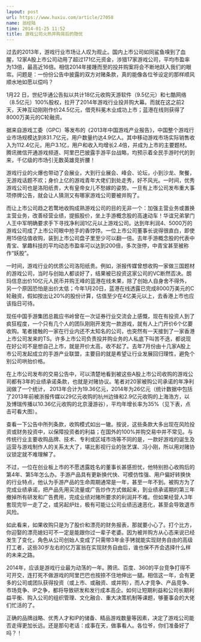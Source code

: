 ```yaml
---
layout: post
url: https://www.huxiu.com/article/27058
name: 翁经陆
time: 2014-01-25 11:52
title: 游戏公司火热并购背后的隐忧
---
```

过去的2013年，游戏行业市场让人叹为观止。国内上市公司如同鲨鱼嗅到了血腥，12家A股上市公司动用了超过171亿元资金，涉猎17家游戏公司，平均市盈率为13倍，最高近16倍。相信2014年接踵而至的投并购案将会不断地跃入我们的眼帘。问题是：一份份公告中披露的双方对赌条款，真的能像各位爷设定的那样顺风顺水地如愿以偿吗？

1月22 日，世纪华通公告拟以共计18亿元收购天游软件（9.5亿元）和七酷网络（8.5亿元）100%股权，拉开了2014年游戏行业投并购大幕。而就在这之前2天，天神互动刚刚作价24.5亿元，借壳科冕木业成功上市；蓝港在线则获得了8000万美元的C轮融资。

据来自游戏工委（GPC）等发布的《2013年中国游戏产业报告》，中国整个游戏行业市场规模达到831.7亿元，用户数量约达4.9亿人。其中移动游戏市场实际销售收入为112.4亿元，用户3.1亿，用户和收入均增长2.4倍，并成为上市的主要题材。腾讯微信开通游戏频道、阿里巴巴披露手游平台战略，均预示着全民手游时代的到来，千亿级的市场引无数英雄竞折腰！

游戏行业的火爆也带动了会展业，大到行业展会、峰会、论坛，小到沙龙、聚餐，无游戏话题不欢；身价上亿的游戏青年大佬们到处走秀，好不风光。一时间，优秀游戏公司也是洛阳纸贵，大有皇帝女儿不愁嫁的姿势。一旦有上市公司发布重大事项停牌公告，就会让人猜测又有哪家游戏公司要被并购了。

而让上市公司趋之若鹜地收购成熟游戏公司的目的无非一个：加强主营业务或置换主营业务，改善经营业绩，提振股价，坐上手游概念股的高速动车！华谊兄弟掌门人王中军明确要求手下寻找净利润1亿元以上游戏公司。达到年利润4、5000万的游戏公司成了上市公司眼中抢手的香饽饽。一位上市公司董事长说得很直白，即使用15倍估值收购，装到上市公司盘子里至少可以翻一倍。去年手游概念股的代表中青宝、掌趣科技的平均动态市盈率可以达到200倍，多次涨停，中青宝甚至被称作“妖股”。

一时间，游戏行业的优质公司洛阳纸贵。例如，浙报传媒曾想收购一家做三国题材的游戏公司，当时与创始人都谈好了，结果被已投资这家公司的VC断然否决。朗玛信息出价10亿元人民币并购王峰的蓝港在线未果，除了创始人自身舍不得外，另一个原因恐怕是出价太低；今年1月20日，蓝港在线透露已完成8000万美元的C轮融资，假如按出让20%的股份计算，估值至少在4亿美元以上，去香港上市也应该指日可待。

现任中国手游集团总裁应书岭曾在一次证券行业交流会上感慨，现在有投资人到了疯狂程度，一个只有几个人的团队刚刚开发完一款游戏，就有人上门开价6个亿要收购。笔者接触的一家在行业内还不太知名的公司，也突然有一天接到了一家香港上市公司发来的TS。许多上市公司负责投并购业务的人私底下叫苦不迭，都说现在好公司不是想自己上市，就是开价太高，收不起了。去年7月份由十几家A股上市公司发起成立的手游产业联盟，主要目的就是希望让行业发展回归理性，避免个别公司哄抬价格。

在上市公司发布的交易公告中，可以清楚地看到被这些A股上市公司收购的游戏公司都有3年的业绩承诺条款，也就是对赌协议。笔者对20家被购公司承诺的年净利润做了一个统计， 2013年合计为19.36亿元，2014年为26亿元（统计数据中包括了2013年前被浙报传媒以29亿元收购的杭州边锋和2.9亿元收购的上海浩方，以及博瑞传播以10.36亿元收购的北京漫游谷），平均年增长率为35%（见下表，点击可看大图）。

查看一下公告中所列条款，收购模式如出一辙。按说，这些条款大多出现在风险投资或财务投资中，以保障投资者的利益；在国外的100%并购交易中并不常见。与传统行业主要收购品牌、技术、专利或区域市场等不同的是，一款好游戏的诞生及运营与游戏制作人的关系太大了，堪比影视行业的张艺谋、冯小刚，所以用对赌协议锁定就不难理解了。

不过，一位在创业板上市的不愿透露姓名的董事长甚感担忧，他特别担心收购后的第4年、第5年怎么办。手游产品具有更新换代快、可模仿性强、用户偏好转换快的行业特点，他认为手游产品的生命周期通常是一年，甚至一年不到。被购方为了完成业绩承诺，把产品先用买流量或广告炒作方式做起来，到业绩承诺期的第三年撤掉所有研发和广告费用，完成业绩对赌所要求的利润并不难。但如果经营人3年套现完毕一走了之，或另起炉灶，极有可能让公司业绩迅速恶化，甚至会导致退市风险。

如此看来，如果收购只是为了股价和漂亮的财务报表，那就要小心了。打个比方，你迎娶的漂亮媳妇可不一定是能跟你过一辈子老婆。因为被并购方从心态来说已经发生了变化，角色从公司创始人变成了只需带3年金手铐就能实现财务自由的高级打工者，这些30岁左右的亿万富翁在实现财务自由后，谁也保不齐会选择什么样的未来之路。

2014年，应该是游戏行业最为动荡的一年。腾讯、百度、360的平台竞争打得不可开交，连打死不做游戏的阿里巴巴也按捺不住地伸出一腿。相信这一年，会有更多的公司或团队获得投资（或上市、或融资、或并购），而人才竞争、产品竞争、市场竞争、IP之争，都将导致研发和发行成本高企。如何让短期利益和公司长期利益平衡、购入公司的组织管理、文化融合、重大决策机制等课题，够董事会的大佬们忙活的了。

正确的品牌战略、优秀人才和IP的储备、精品游戏数量等因素，决定了游戏公司能否走得更加长远。还是那句老话：成事在天，做事看人。各位爷，你们准备好了吗？！

